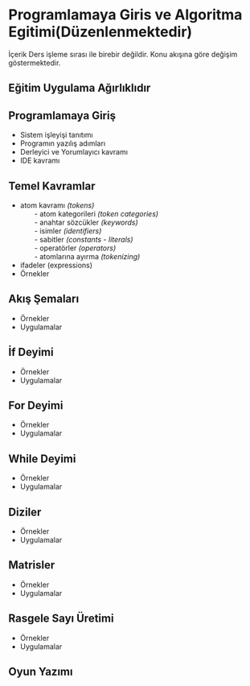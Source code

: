 # Programlamaya Giris ve Algoritma Egitimi(Düzenlenmektedir)

İçerik Ders işleme sırası ile birebir değildir. Konu akışına göre değişim göstermektedir.

## __Eğitim Uygulama Ağırlıklıdır__ 

##  __Programlamaya Giriş__
- Sistem işleyişi tanıtımı <br>
- Programın yazılış adımları <br>
- Derleyici ve Yorumlayıcı kavramı <br>
- IDE kavramı <br>

## __Temel Kavramlar__
- atom kavramı _(tokens)_ <br>
&emsp;&emsp;- atom kategorileri _(token categories)_<br>
&emsp;&emsp;- anahtar sözcükler _(keywords)_<br>
&emsp;&emsp;- isimler _(identifiers)_<br>
&emsp;&emsp;- sabitler _(constants - literals)_<br>
&emsp;&emsp;- operatörler _(operators)_<br>
&emsp;&emsp;- atomlarına ayırma _(tokenizing)_<br>
- ifadeler (expressions)<br>
- Örnekler

## __Akış Şemaları__
- Örnekler
- Uygulamalar

## __İf Deyimi__
- Örnekler
- Uygulamalar

## __For Deyimi__
- Örnekler
- Uygulamalar

## __While Deyimi__
- Örnekler
- Uygulamalar

## __Diziler__
- Örnekler
- Uygulamalar

## __Matrisler__
- Örnekler
- Uygulamalar

## __Rasgele Sayı Üretimi__
- Örnekler
- Uygulamalar

## __Oyun Yazımı__
